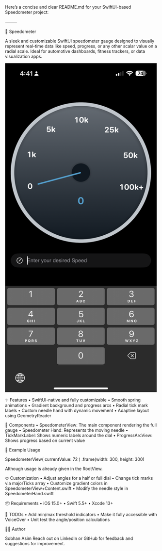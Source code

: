 Here’s a concise and clear README.md for your SwiftUI-based Speedometer project:

⸻

🚗 Speedometer

A sleek and customizable SwiftUI speedometer gauge designed to visually represent real-time data like speed, progress, or any other scalar value on a radial scale. Ideal for automotive dashboards, fitness trackers, or data visualization apps.

<img src="Speedometer/preview.png" alt="Speedometer Preview" width="500">

✨ Features
	•	SwiftUI-native and fully customizable
	•	Smooth spring animations
	•	Gradient background and progress arcs
	•	Radial tick mark labels
	•	Custom needle hand with dynamic movement
	•	Adaptive layout using GeometryReader

🧱 Components
	•	SpeedometerView: The main component rendering the full gauge
	•	Speedometer Hand: Represents the moving needle
	•	TickMarkLabel: Shows numeric labels around the dial
	•	ProgressArcView: Shows progress based on current value

🧩 Example Usage

SpeedometerView(
    currentValue: 72
)
.frame(width: 300, height: 300)

Although usage is already given in the RootView.

⚙️ Customization
	•	Adjust angles for a half or full dial
	•	Change tick marks via majorTicks array
	•	Customize gradient colors in SpeedometerView+Content.swift
	•	Modify the needle style in SpeedometerHand.swift

📦 Requirements
	•	iOS 15.0+
	•	Swift 5.5+
	•	Xcode 13+


🧪 TODOs
	•	Add min/max threshold indicators
	•	Make it fully accessible with VoiceOver
	•	Unit test the angle/position calculations

👨‍💻 Author

Sobhan Asim
Reach out on LinkedIn or GitHub for feedback and suggestions for improvement.
